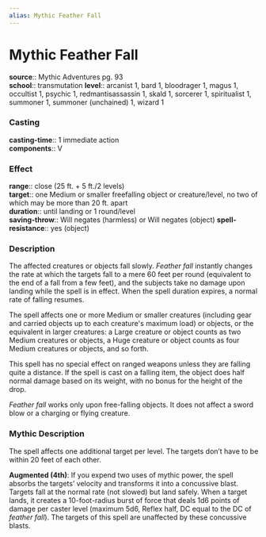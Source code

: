 ```yaml
---
alias: Mythic Feather Fall
---
```


# Mythic Feather Fall

**source**:: Mythic Adventures pg. 93  
**school**:: transmutation
**level**:: arcanist 1, bard 1, bloodrager 1, magus 1, occultist 1, psychic 1, redmantisassassin 1, skald 1, sorcerer 1, spiritualist 1, summoner 1, summoner (unchained) 1, wizard 1

### Casting 

**casting-time**:: 1 immediate action  
**components**:: V

### Effect 

**range**:: close (25 ft. + 5 ft./2 levels)  
**target**:: one Medium or smaller freefalling object or creature/level, no two of which may be more than 20 ft. apart  
**duration**:: until landing or 1 round/level  
**saving-throw**:: Will negates (harmless) or Will negates (object)
**spell-resistance**:: yes (object)

### Description 

The affected creatures or objects fall slowly. *Feather fall* instantly changes the rate at which the targets fall to a mere 60 feet per round (equivalent to the end of a fall from a few feet), and the subjects take no damage upon landing while the spell is in effect. When the spell duration expires, a normal rate of falling resumes.  
  
The spell affects one or more Medium or smaller creatures (including gear and carried objects up to each creature's maximum load) or objects, or the equivalent in larger creatures: a Large creature or object counts as two Medium creatures or objects, a Huge creature or object counts as four Medium creatures or objects, and so forth.  
  
This spell has no special effect on ranged weapons unless they are falling quite a distance. If the spell is cast on a falling item, the object does half normal damage based on its weight, with no bonus for the height of the drop.  
  
*Feather fall* works only upon free-falling objects. It does not affect a sword blow or a charging or flying creature.

### Mythic Description

The spell affects one additional target per level. The targets don’t have to be within 20 feet of each other.  
  
**Augmented (4th)**: If you expend two uses of mythic power, the spell absorbs the targets’ velocity and transforms it into a concussive blast. Targets fall at the normal rate (not slowed) but land safely. When a target lands, it creates a 10-foot-radius burst of force that deals 1d6 points of damage per caster level (maximum 5d6, Reflex half, DC equal to the DC of *feather fall*). The targets of this spell are unaffected by these concussive blasts.
